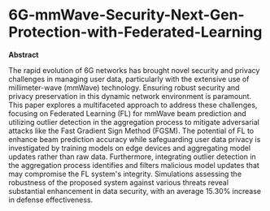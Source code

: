 # 6G-mmWave-Security-Next-Gen-Protection-with-Federated-Learning

**Abstract**


The rapid evolution of 6G networks has brought novel security and privacy challenges in managing user data, particularly with the extensive use of millimeter-wave (mmWave) technology. Ensuring robust security and privacy preservation in this dynamic network environment is paramount. This paper explores a multifaceted approach to address these challenges, focusing on Federated Learning (FL) for mmWave beam prediction and utilizing outlier detection in the aggregation process to mitigate adversarial attacks like the Fast Gradient Sign Method (FGSM). The potential of FL to enhance beam prediction accuracy while safeguarding user data privacy is investigated by training models on edge devices and aggregating model updates rather than raw data. Furthermore, integrating outlier detection in the aggregation process identifies and filters malicious model updates that may compromise the FL system's integrity. Simulations assessing the robustness of the proposed system against various threats reveal substantial enhancement in data security, with an average 15.30% increase in defense effectiveness.
